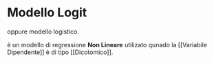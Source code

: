 # Modello Logit
oppure modello logistico. 

è un modello di regressione **Non Lineare** utilizato qunado la [[Variabile Dipendente]] è di tipo [[Dicotomico]].

